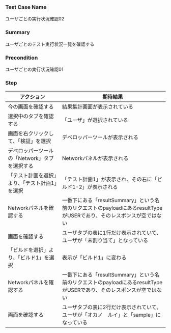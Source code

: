 ### Test Case Name
ユーザごとの実行状況確認02

### Summary
ユーザごとのテスト実行状況一覧を確認する

### Precondition
ユーザごとの実行状況確認01

### Step
| アクション      | 期待結果            |
|------------|-----------------|
| 今の画面を確認する | 結果集計画面が表示されている |
| 選択中のタブを確認する | 「ユーザ」が選択されている |
| 画面を右クリックして、「検証」を選択 | デベロッパーツールが表示される |
| デベロッパーツールの「Network」タブを選択する | Networkパネルが表示される |
| 「テスト計画を選択」より、「テスト計画1」を選択 | 「テスト計画1」が表示され、その右に「ビルド1-2」が表示される |
| Networkパネルを確認する | 一番下にある「resultSummary」という名前のリクエストのpayloadにあるresultTypeがUSERであり、そのレスポンスが空ではない |
| 画面を確認する | ユーザタブの表に1行だけ表示されていて、ユーザが「未割り当て」となっている |
| 「ビルドを選択」より、「ビルド1」を選択 | 表示が「ビルド1」に変わる |
| Networkパネルを確認する | 一番下にある「resultSummary」という名前のリクエストのpayloadにあるresultTypeがUSERであり、そのレスポンスが空ではない |
| 画面を確認する | ユーザタブの表に2行だけ表示されていて、ユーザが「オカノ　ルイ」と「sample」になっている |
